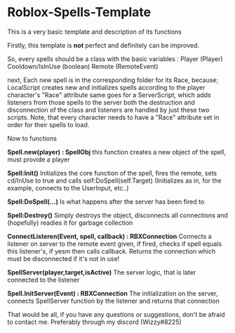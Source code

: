 # Roblox-Spells-Template
This is a very basic template and description of its functions

Firstly, this template is **not** perfect and definitely can be improved.


So, every spells should be a class with the basic variables :
Player  (Player)
Cooldown/IsInUse (boolean)
Remote (RemoteEvent)

next, Each new spell is in the corresponding folder for its Race, because;
LocalScript creates new and initializes spells according to the player character's "Race" attribute
same goes for a ServerScript, which adds listeners from those spells to the server
both the destruction and disconnection of the class and listeners are handled by just these two scripts.
Note, that every character needs to have a "Race" attribute set in order for their spells to load.

Now to functions

**Spell.new(player) : SpellObj**
this function creates a new object of the spell, must provide a player

**Spell:Init()**
Initializes the core function of the spell, fires the remote, sets cd/InUse to true and calls self:DoSpell(self.Target)
(Initializes as in, for the example, connects to the UserInput, etc..)

**Spell:DoSpell(...)**
Is what happens after the server has been fired to

**Spell:Destroy()**
Simply destroys the object, disconnects all connections and (hopefully) readies it for garbage collection

**ConnectListeren(Event, spell, callback) : RBXConnection**
Connects a listener on server to the remote event given, if fired, checks if spell equals this listener's, if yesm then calls callback. Returns the connection which must be disconnected if it's not in use!

**SpellServer(player,target,isActive)**
The server logic, that is later connected to the listener

**Spell.InitServer(Event) : RBXConnection**
The initialization on the server, connects SpellServer function by the listener and returns that connection

That would be all, if you have any questions or suggestions, don't be afraid to contact me.
Preferably through my discord (Wizzy#8225)



